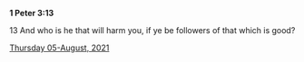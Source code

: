 **1 Peter 3:13**

13 And who is he that will harm you, if ye be followers of that which is good?

[Thursday 05-August, 2021](https://t.me/s/daily_scripture)
